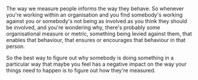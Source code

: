 The way we measure people informs the way they behave. So whenever you're working within an organisation and you find somebody's working against you or somebody's not being as involved as you think they should be involved, and you're wondering why, there's probably some organisational measure or metric, something being levied against them, that enables that behaviour, that ensures or encourages that behaviour in that person. 

So the best way to figure out why somebody is doing something in a particular way that maybe you feel has a negative impact on the way your things need to happen is to figure out how they're measured.